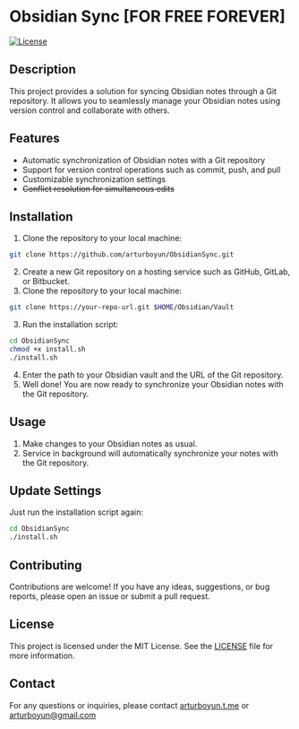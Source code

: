 # Obsidian Sync [FOR FREE FOREVER]

<!-- [![Coverage](https://img.shields.io/codecov/c/github/your-username/your-repo.svg)](https://codecov.io/gh/your-username/your-repo)
[![Dependencies](https://img.shields.io/david/your-username/your-repo.svg)](https://david-dm.org/your-username/your-repo)
[![DevDependencies](https://img.shields.io/david/dev/your-username/your-repo.svg)](https://david-dm.org/your-username/your-repo?type=dev)
[![GitHub Issues](https://img.shields.io/github/issues/your-username/your-repo.svg)](https://test.com) -->

[![License](https://img.shields.io/badge/license-MIT-blue.svg)](LICENSE)

## Description

This project provides a solution for syncing Obsidian notes through a Git repository. It allows you to seamlessly manage your Obsidian notes using version control and collaborate with others.

## Features

- Automatic synchronization of Obsidian notes with a Git repository
- Support for version control operations such as commit, push, and pull
- Customizable synchronization settings
- ~~Conflict resolution for simultaneous edits~~

## Installation

1. Clone the repository to your local machine:

```bash
git clone https://github.com/arturboyun/ObsidianSync.git
```

2. Create a new Git repository on a hosting service such as GitHub, GitLab, or Bitbucket.
3. Clone the repository to your local machine:

```bash
git clone https://your-repo-url.git $HOME/Obsidian/Vault
```

3. Run the installation script:

```bash
cd ObsidianSync
chmod +x install.sh
./install.sh
```

4. Enter the path to your Obsidian vault and the URL of the Git repository.
5. Well done! You are now ready to synchronize your Obsidian notes with the Git repository.

## Usage

1. Make changes to your Obsidian notes as usual.
2. Service in background will automatically synchronize your notes with the Git repository.

## Update Settings

Just run the installation script again:

```bash
cd ObsidianSync
./install.sh
```

## Contributing

Contributions are welcome! If you have any ideas, suggestions, or bug reports, please open an issue or submit a pull request.

## License

This project is licensed under the MIT License. See the [LICENSE](LICENSE) file for more information.

## Contact

For any questions or inquiries, please contact [arturboyun.t.me](https://arturboyun.t.me) or [arturboyun@gmail.com](mailto:arturboyun@gmail.com)
